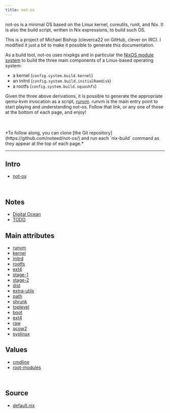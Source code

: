 ```yaml
---
title: not-os
---
```



not-os is a minimal OS based on the Linux kernel, coreutils, runit, and Nix. It
is also the build script, written in Nix expressions, to build such OS.

This is a project of Michael Bishop (cleverca22 on GitHub, clever on IRC). I
modified it just a bit to make it possible to generate this documentation.

As a build tool, not-os uses nixpkgs and in particular the [NixOS module
system](https://nixos.wiki/wiki/NixOS_Modules) to build the three main
components of a Linux-based operating system:

- a kernel (`config.system.build.kernel`)
- an initrd (`config.system.build.initialRamdisk`)
- a rootfs (`config.system.build.squashfs`)

Given the three above derivations, it is possible to generate the appropriate
qemu-kvm invocation as a script, [runvm](runvm.md). runvm is the main entry
point to start playing and understanding not-os. Follow that link, or any one
of those at the bottom of each page, and enjoy!

<br />
<br />
*To follow along, you can clone [the Git
repository](https://github.com/noteed/not-os/) and run each `nix-build` command
as they appear at the top of each page.*


<hr />


<div class="mv5 flex-ns">
<section class="w-60-ns pr4 mb5">
<h1 class="f5 ttu lh-title mb3">Intro</h1>
<ul class="list pa0 ma0 lh-copy">
  <li class=mr4><a href="/not-os/index.html">not-os</a>
</ul>
<br />
<h1 class="f5 ttu lh-title mb3">Notes</h1>
<ul class="list pa0 ma0 lh-copy">
  <li class=mr4><a href="/not-os/digital-ocean.html">Digital Ocean</a>
  <li class=mr4><a href="/not-os/todo.html">TODO</a>
</ul>
</section>
<section class="w-70-ns pr4 mb5">
<h1 class="f5 ttu lh-title mb3">Main attributes</h1>
<ul class="list pa0 ma0 lh-copy">
  <li class=mr4><a href="/not-os/runvm.html">runvm</a>
  <li class=mr4><a href="/not-os/kernel.html">kernel</a>
  <li class=mr4><a href="/not-os/initrd.html">initrd</a>
  <li class=mr4><a href="/not-os/rootfs.html">rootfs</a>
  <li class=mr4><a href="/not-os/ext4.html">ext4</a>
  <li class=mr4><a href="/not-os/stage-1.html">stage-1</a>
  <li class=mr4><a href="/not-os/stage-2.html">stage-2</a>
  <li class=mr4><a href="/not-os/dist.html">dist</a>
  <li class=mr4><a href="/not-os/extra-utils.html">extra-utils</a>
  <li class=mr4><a href="/not-os/path.html">path</a>
  <li class=mr4><a href="/not-os/shrunk.html">shrunk</a>
  <li class=mr4><a href="/not-os/toplevel.html">toplevel</a>
  <li class=mr4><a href="/not-os/boot.html">boot</a>
  <li class=mr4><a href="/not-os/ext4.html">ext4</a>
  <li class=mr4><a href="/not-os/raw.html">raw</a>
  <li class=mr4><a href="/not-os/qcow2.html">qcow2</a>
  <li class=mr4><a href="/not-os/syslinux.html">syslinux</a>
</ul>
</section>
<section class="w-50-ns pr4 mb5">
<h1 class="f5 ttu lh-title mb3">Values</h1>
<ul class="list pa0 ma0 lh-copy">
  <li class=mr4><a href="/not-os/cmdline.html">cmdline</a>
  <li class=mr4><a href="/not-os/root-modules.html">root-modules</a>
</ul>
<br />
<h1 class="f5 ttu lh-title mb3">Source</h1>
<ul class="list pa0 ma0 lh-copy">
  <li class=mr4><a href="/not-os/default.html">default.nix</a>
</ul>
</section>
</div>
